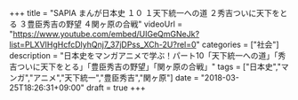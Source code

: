 +++
title =  "SAPIA まんが日本史 １０ １天下統一への道 ２秀吉ついに天下をとる ３豊臣秀吉の野望 ４関ヶ原の合戦"
videoUrl = "https://www.youtube.com/embed/UIGeQmGNeJk?list=PLXVIHgHcfcDlyhQnj7_37jDPss_XCh-2U?rel=0"
categories = ["社会"]
description = "日本史をマンガアニメで学ぶ！パート10「天下統一への道」「秀吉ついに天下をとる」「豊臣秀吉の野望」「関ヶ原の合戦」"
tags = ["日本史","マンガ","アニメ","天下統一","豊臣秀吉","関ヶ原"]
date = "2018-03-25T18:26:31+09:00"
draft = true
+++

